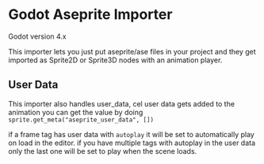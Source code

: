 # Godot Aseprite Importer
Godot version 4.x

This importer lets you just put aseprite/ase files in your project and they get imported as Sprite2D or Sprite3D nodes with an animation player.

## User Data
This importer also handles user_data, cel user data gets added to the animation you can get the value by doing `sprite.get_meta("aseprite_user_data", [])`

if a frame tag has user data with `autoplay` it will be set to automatically play on load in the editor. if you have multiple tags with autoplay in the user data only the last one will be set to play when the scene loads.